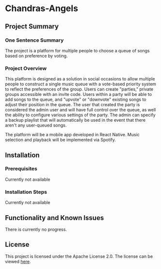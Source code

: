 # Chandras-Angels

## Project Summary
### One Sentence Summary
The project is a platform for multiple people to choose a queue of songs based on preference by voting.
### Project Overview
This platform is designed as a solution in social occasions to allow multiple people  to construct a single music queue with a vote-based priority system to reflect the preferences of the group. Users can create "parties," private groups accessible with an invite code. Users within a party will be able to add songs to the queue, and "upvote" or "downvote" existing songs to adjust their position in the queue. The user that created the party is considered the admin user and will have full control over the queue, as well the ability to configure various settings of the party. The admin can specify a backup playlist that will automatically be used in the event that there aren't any user-queued songs.

The platform will be a mobile app developed in React Native. Music selection and playback will be implemented via Spotify. 

## Installation
### Prerequisites
Currently not available
### Installation Steps
Currently not available
## Functionality and Known Issues
There is currently no progress.

## License
This project is licensed under the Apache License 2.0. The license can be viewed [here](LICENSE).
